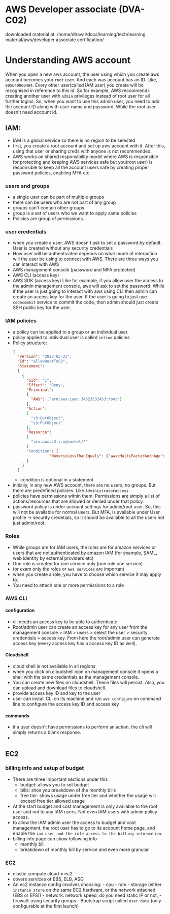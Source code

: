 # AWS Developer associate (DVA-C02)

downloaded material at: /home/dhaval/docs/learning/tech/learning material/aws/developer associate certification/

# Understanding AWS account

When you open a new aws account, the user using which you create aws account becomes your `root` user. And each was account has an ID. Like, `805640060484`. Every other user(called IAM user) you create will be recognised in reference to this id. So for example, AWS recommends creating another user with `admin` privileges instead of root user for all further logins. So, when you want to use this admin user, you need to add the account ID along with user-name and password. While the root user doesn't need account id.

## IAM:
- IAM is a global service so there is no region to be selected
- first, you create a root account and set up aws account with it. After this, using that user or sharing creds with anyone is not recommended.
- AWS works on shared responsibility model where AWS is responsible for protecting and keeping AWS services safe but you(root user) is responsible to keep all the account users safe by creating proper password policies, enabling MFA etc.
### users and groups
- a single user can be part of multiple groups
- there can be users who are not part of any group
- groups can't contain other groups
- group is a set of users who we want to apply same policies
- Policies are group of permissions.

### user credentials
-  when you create a user, AWS doesn't ask to set a password by default. User is created without any security credentials
-  How user will be authenticated depends on what mode of interaction will the user be using to connect with AWS. There are three ways you can interact with AWS
  - AWS management console (password and MFA protected)
  - AWS CLI (access key)
  - AWS SDK (access key)
Like for example, if you allow user the access to the admin management console, aws will ask to set the password. While if the user is just going to interact with aws using CLI then admin can create an access key for the user. If the user is going to just use `codecommit` service to commit the code, then admin should just create SSH public key for the user.

### IAM policies
- a policy can be applied to a group or an individual user.
- policy applied to individual user is called `inline` policies
- Policy structure:
  ```json
  {
    "Version": "2023-03-23",
    "Id": "allowRootToS3",
    "Statement":
    [
      {
        "Sid": "1",
        "Effect": "Deny",
        "Principal":
        {
          "AWS": ["arn:aws:iam::34523532453:root"]
        },
        "Action":
        [
          "s3:GetObject",
          "s3:PutObject"
        ],
        "Resource":
        [
          "arn:aws:s3:::mybucket/*"
        ]
        "Condition": {
                  "NumericLessThanEquals": {"aws:MultiFactorAuthAge": "3600"}
        }
      }
    ]
  ```
  - condition is optional in a statement
- initially, in any new AWS account, there are no users, no groups. But there are predefined policies. Like `AdministratorAccess`.
- policies have permissions within them. Permissions are simply a list of actions/resources that are allowed or denied under that policy.
- password policy is under account settings for admin/root user. So, this will not be available for normal users. But MFA, is available under User profile -> security credetials, so it should be available to all the users not just admin/root.

### Roles

- While groups are for IAM users, the roles are for amazon services or users that are not authenticated by amazon IAM (for example, SAML, web identity by external providers etc)
- One role is created for one service only (one role one service)
- for exam only the roles or `aws services` are important
- when you create a role, you have to choose which service it may apply to. 
- You need to attach one or more permissions to a role

### AWS CLI

#### configuration
- cli needs an access key to be able to authenticate
- Root/admin user can create an access key for any user from the management console > IAM > users > select the user > security credentials > access key. From here the root/admin user can generate access key (every access key has a access key ID as well).

#### Cloudshell
- cloud shell is not available in all regions
- when you click on cloudshell icon on management console it opens a shell with the same credentials as the management console.
- You can create new files on cloudshell. These files will persist. Also, you can upload and download files to cloudshell.
- provide access key ID and key to the user
- user can install CLI on its machine and run `aws configure` on command line to configure the access key ID and access key

#### commands

- if a user doesn't have permissions to perform an action, the cli will simply returns a blank response.
- 

## EC2

### billing info and setup of budget 
- There are three important sections under this
  - budget: allows you to set budget
  - bills: shos you breakdown of the monthly bills
  - free tier: shows usage under free tier and whether the usage will exceed free tier allowed usage
- At the start budget and cost management is only available to the root user and not to any IAM users. Not even IAM users with admin policy access.
- to allow the IAM admin user the access to budget and cost management, the root user has to go to its account home page, and enable the `iam user and the role access to the billing information`.
- billing info page can show following info
  - monthly bill
  - breakdown of monthly bill by service and even more granular
 
### EC2
  -  elastic compute cloud = ec2
  -  covers services of EBS, ELB, ASG
  -  An ec2 instance config involves choosing:
    -  cpu
    - ram
    - storage (either `instance store` on the same EC2 hardware, or the network attached (EBS or EFS))
    - network: network speed, do you need static IP or not,
    - firewall: using security groups
    - Bootstrap script called `user data` (only configurable at the first launch)
